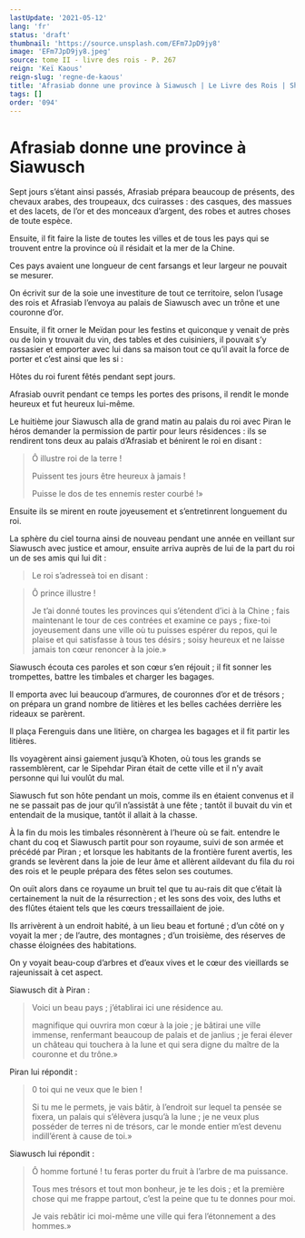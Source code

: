 ```yaml
---
lastUpdate: '2021-05-12'
lang: 'fr'
status: 'draft'
thumbnail: 'https://source.unsplash.com/EFm7JpD9jy8'
image: 'EFm7JpD9jy8.jpeg'
source: tome II - livre des rois - P. 267
reign: 'Keï Kaous'
reign-slug: 'regne-de-kaous'
title: 'Afrasiab donne une province à Siawusch | Le Livre des Rois | Shâhnâmeh'
tags: []
order: '094'
---
```


# Afrasiab donne une province à Siawusch

Sept jours s’étant ainsi passés, Afrasiab prépara beaucoup de présents, des chevaux arabes, des troupeaux, dcs cuirasses : des casques, des massues et des lacets, de l’or et des monceaux d’argent, des robes et autres choses de toute espèce.

Ensuite, il fit faire la liste de toutes les villes et de tous les pays qui se trouvent entre la province où il résidait et la mer de la Chine.

Ces pays avaient une longueur de cent farsangs et leur largeur ne pouvait se mesurer.

On écrivit sur de la soie une investiture de tout ce territoire, selon l’usage des rois et Afrasiab l’envoya au palais de Siawusch avec un trône et une couronne d’or.

Ensuite, il fit orner le Meïdan pour les festins et quiconque y venait de près ou de loin y trouvait du vin, des tables et des cuisiniers, il pouvait s’y rassasier et emporter avec lui dans sa maison tout ce qu’il avait la force de porter et c’est ainsi que les si :

Hôtes du roi furent fêtés pendant sept jours.

Afrasiab ouvrit pendant ce temps les portes des prisons, il rendit le monde heureux et fut heureux lui-même.

Le huitième jour Siawusch alla de grand matin au palais du roi avec Piran le héros demander la permission de partir pour leurs résidences : ils se rendirent tons deux au palais d’Afrasiab et bénirent le roi en disant :

> Ô illustre roi de la terre !
>
> Puissent tes jours être heureux à jamais !
>
> Puisse le dos de tes ennemis rester courbé !»

Ensuite ils se mirent en route joyeusement et s’entretinrent longuement du roi.

La sphère du ciel tourna ainsi de nouveau pendant une année en veillant sur Siawusch avec justice et amour, ensuite arriva auprès de lui de la part du roi un de ses amis qui lui dit :

> Le roi s’adresseà toi en disant :

> Ô prince illustre !
>
> Je t’ai donné toutes les provinces qui s’étendent d’ici à la Chine ; fais maintenant le tour de ces contrées et examine ce pays ; fixe-toi joyeusement dans une ville où tu puisses espérer du repos, qui le plaise et qui satisfasse à tous tes désirs ; soisy heureux et ne laisse jamais ton cœur renoncer à la joie.»

Siawusch écouta ces paroles et son cœur s’en réjouit ; il fit sonner les trompettes, battre les timbales et charger les bagages.

Il emporta avec lui beaucoup d’armures, de couronnes d’or et de trésors ; on prépara un grand nombre de litières et les belles cachées derrière les rideaux se parèrent.

Il plaça Ferenguis dans une litière, on chargea les bagages et il fit partir les litières.

Ils voyagèrent ainsi gaiement jusqu’à Khoten, où tous les grands se rassemblèrent, car le Sipehdar Piran était de cette ville et il n’y avait personne qui lui voulût du mal.

Siawusch fut son hôte pendant un mois, comme ils en étaient convenus et il ne se passait pas de jour qu’il n’assistât à une fête ; tantôt il buvait du vin et entendait de la musique, tantôt il allait à la chasse.

À la fin du mois les timbales résonnèrent à l’heure où se fait. entendre le chant du coq et Siawusch partit pour son royaume, suivi de son armée et précédé par Piran ; et lorsque les habitants de la frontière furent avertis, les grands se levèrent dans la joie de leur âme et allèrent aildevant du fila du roi des rois et le peuple prépara des fêtes selon ses coutumes.

On ouït alors dans ce royaume un bruit tel que tu au-rais dit que c’était là certainement la nuit de la résurrection ; et les sons des voix, des luths et des flûtes étaient tels que les cœurs tressaillaient de joie.

Ils arrivèrent à un endroit habité, à un lieu beau et fortuné ; d’un côté on y voyait la mer ; de l’autre, des montagnes ; d’un troisième, des réserves de chasse éloignées des habitations.

On y voyait beau-coup d’arbres et d’eaux vives et le cœur des vieillards se rajeunissait à cet aspect.

Siawusch dit à Piran :

> Voici un beau pays ; j’établirai ici une résidence au.
>
> magnifique qui ouvrira mon cœur à la joie ; je bâtirai une ville immense, renfermant beaucoup de palais et de janlius ; je ferai élever un château qui touchera à la lune et qui sera digne du maître de la couronne et du trône.»

Piran lui répondit :

> 0
toi qui ne veux que le bien !
>
> Si tu me le permets, je vais bâtir, à l’endroit sur lequel ta pensée se fixera, un palais qui s’élèvera jusqu’à la lune ; je ne veux plus posséder de terres ni de trésors, car le monde entier m’est devenu indill’érent à cause de toi.»

Siawusch lui répondit :

> Ô homme fortuné !
tu feras porter du fruit à l’arbre de ma puissance.
>
> Tous mes trésors et tout mon bonheur, je te les dois ; et la première chose qui me frappe partout, c’est la peine que tu te donnes pour moi.
>
> Je vais rebâtir ici moi-même une ville qui fera l’étonnement a des hommes.»
